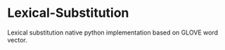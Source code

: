 # Lexical-Substitution

Lexical substitution native python implementation based on GLOVE word vector.

